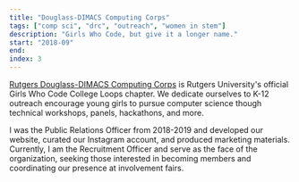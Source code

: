 ```yaml
---
title: "Douglass-DIMACS Computing Corps"
tags: ["comp sci", "drc", "outreach", "women in stem"]
description: "Girls Who Code, but give it a longer name."
start: "2018-09"
end: 
index: 3
---
```

<a href="http://dimacs.rutgers.edu/archive/ddcc/index">Rutgers Douglass-DIMACS Computing Corps</a> is Rutgers University's official Girls Who Code College Loops chapter. We dedicate ourselves to K-12 outreach encourage young girls to pursue computer science though technical workshops, panels, hackathons, and more. 

I was the Public Relations Officer from 2018-2019 and developed our website, curated our Instagram account, and produced marketing materials. Currently, I am the Recruitment Officer and serve as the face of the organization, seeking those interested in becoming members and coordinating our presence at involvement fairs.
